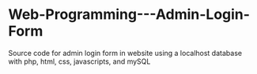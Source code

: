 # Web-Programming---Admin-Login-Form
Source code for admin login form in website using a localhost database with php, html, css, javascripts, and mySQL
